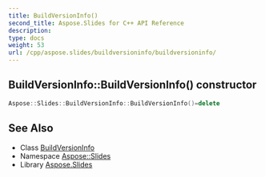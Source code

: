 ```yaml
---
title: BuildVersionInfo()
second_title: Aspose.Slides for C++ API Reference
description: 
type: docs
weight: 53
url: /cpp/aspose.slides/buildversioninfo/buildversioninfo/
---
```

## BuildVersionInfo::BuildVersionInfo() constructor




```cpp
Aspose::Slides::BuildVersionInfo::BuildVersionInfo()=delete
```

## See Also

* Class [BuildVersionInfo](./)
* Namespace [Aspose::Slides](../)
* Library [Aspose.Slides](../../)